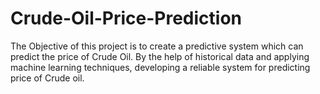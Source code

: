 # Crude-Oil-Price-Prediction
The Objective of this project is to create a predictive system which can predict the price of Crude Oil. By the help of historical data and applying machine learning techniques, developing a reliable system for predicting price of Crude oil.
